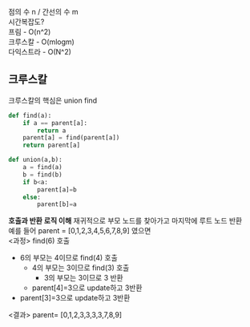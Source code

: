 점의 수 n / 간선의 수 m   
시간복잡도?   
프림 - O(n^2)   
크루스칼 - O(mlogm)   
다익스트라 - O(N^2)    

## 크루스칼
크루스칼의 핵심은 union find
```python
def find(a):
    if a == parent[a]:
        return a
    parent[a] = find(parent[a])
    return parent[a]

def union(a,b):
    a = find(a)
    b = find(b)
    if b<a:
        parent[a]=b
    else:
        parent[b]=a
```

**호출과 반환 로직 이해**
재귀적으로 부모 노드를 찾아가고 마지막에 루트 노드 반환   
예를 들어 parent = [0,1,2,3,4,5,6,7,8,9] 였으면   
<과정> find(6) 호출   
- 6의 부모는 4이므로 find(4) 호출 
  - 4의 부모는 3이므로 find(3) 호출
    - 3의 부모는 3이므로 3 반환
  - parent[4]=3으로 update하고 3반환
- parent[3]=3으로 update하고 3반환

<결과> parent= [0,1,2,3,3,3,3,7,8,9]   